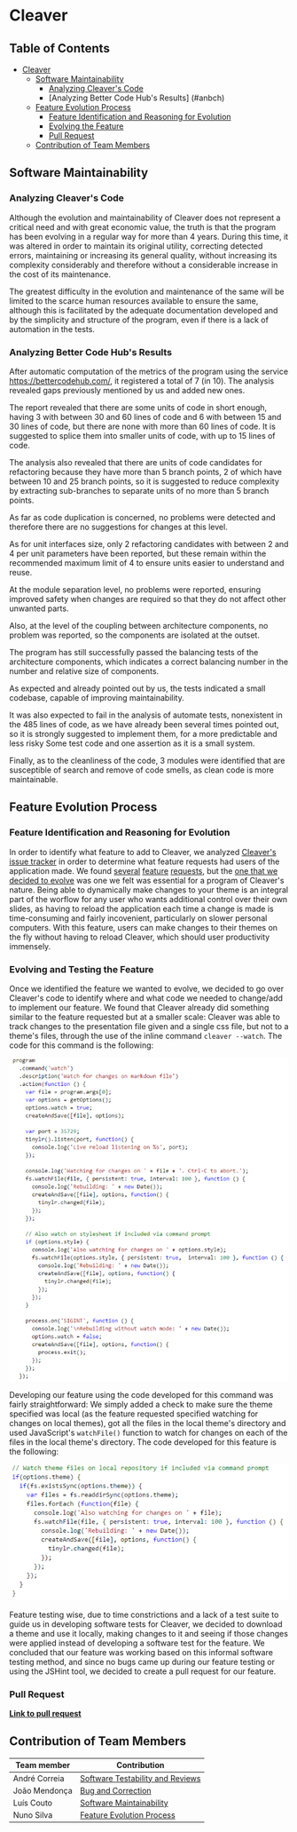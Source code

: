 # Cleaver

## Table of Contents
* [Cleaver](#cleaver)
    * [Software Maintainability](#softwareMaintainability)
        * [Analyzing Cleaver's Code](#ancode)
        * [Analyzing Better Code Hub's Results] (#anbch)
    * [Feature Evolution Process](#evoproc)
        * [Feature Identification and Reasoning for Evolution](#featidreason)
        * [Evolving the Feature](#featevotest)
        * [Pull Request](#featurepull)
    * [Contribution of Team Members](#contributions)

<div id='softwareMaintainability'>

## Software Maintainability

<div id='ancode'>

### Analyzing Cleaver's Code

Although the evolution and maintainability of Cleaver does not represent a critical need and with great economic value, the truth is that the program has been evolving in a regular way for more than 4 years. During this time, it was altered in order to maintain its original utility, correcting detected errors, maintaining or increasing its general quality, without increasing its complexity considerably and therefore without a considerable increase in the cost of its maintenance.

The greatest difficulty in the evolution and maintenance of the same will be limited to the scarce human resources available to ensure the same, although this is facilitated by the adequate documentation developed and by the simplicity and structure of the program, even if there is a lack of automation in the tests.

### Analyzing Better Code Hub's Results

After automatic computation of the metrics of the program using the service https://bettercodehub.com/, it registered a total of 7 (in 10).
The analysis revealed gaps previously mentioned by us and added new ones.

The report revealed that there are some units of code in short enough, having 3 with between 30 and 60 lines of code and 6 with between 15 and 30 lines of code, but there are none with more than 60 lines of code. It is suggested to splice them into smaller units of code, with up to 15 lines of code.

The analysis also revealed that there are units of code candidates for refactoring because they have more than 5 branch points, 2 of which have between 10 and 25 branch points, so it is suggested to reduce complexity by extracting sub-branches to separate units of no more than 5 branch points.

As far as code duplication is concerned, no problems were detected and therefore there are no suggestions for changes at this level.

As for unit interfaces size, only 2 refactoring candidates with between 2 and 4 per unit parameters have been reported, but these remain within the recommended maximum limit of 4 to ensure units easier to understand and reuse.

At the module separation level, no problems were reported, ensuring improved safety when changes are required so that they do not affect other unwanted parts.

Also, at the level of the coupling between architecture components, no problem was reported, so the components are isolated at the outset.

The program has still successfully passed the balancing tests of the architecture components, which indicates a correct balancing number in the number and relative size of components.

As expected and already pointed out by us, the tests indicated a small codebase, capable of improving maintainability.

It was also expected to fail in the analysis of automate tests, nonexistent in the 485 lines of code, as we have already been several times pointed out, so it is strongly suggested to implement them, for a more predictable and less risky Some test code and one assertion as it is a small system.

Finally, as to the cleanliness of the code, 3 modules were identified that are susceptible of search and remove of code smells, as clean code is more maintainable.

## Feature Evolution Process

<div id='featidreason'>

### Feature Identification and Reasoning for Evolution

In order to identify what feature to add to Cleaver, we analyzed [Cleaver's issue tracker](https://github.com/jdan/cleaver/issues) in order to determine what feature requests had users of the application made. We found [several](https://github.com/jdan/cleaver/issues/130) [feature](https://github.com/jdan/cleaver/issues/129) [requests](https://github.com/jdan/cleaver/issues/107), but the [one that we decided to evolve](https://github.com/jdan/cleaver/issues/128) was one we felt was essential for a program of Cleaver's nature. Being able to dynamically make changes to your theme is an integral part of the worflow for any user who wants additional control over their own slides, as having to reload the application each time a change is made is time-consuming and fairly incovenient, particularly on slower personal computers. With this feature, users can make changes to their themes on the fly without having to reload Cleaver, which should user productivity immensely.

<div id='featevotest'>

### Evolving and Testing the Feature

Once we identified the feature we wanted to evolve, we decided to go over Cleaver's code to identify where and what code we needed to change/add to implement our feature. We found that Cleaver already did something similar to the feature requested but at a smaller scale: Cleaver was able to track changes to the presentation file given and a single css file, but not to a theme's files, through the use of the inline command `cleaver --watch`. The code for this command is the following:

<img src="./images/cleaver-watch-code.png" />

Developing our feature using the code developed for this command was fairly straightforward: We simply added a check to make sure the theme specified was local (as the feature requested specified watching for changes on local themes), got all the files in the local theme's directory and used JavaScript's `watchFile()` function to watch for changes on each of the files in the local theme's directory. The code developed for this feature is the following:

<img src="./images/new-feature-code.png" />

Feature testing wise, due to time constrictions and a lack of a test suite to guide us in developing software tests for Cleaver, we decided to download a theme and use it locally, making changes to it and seeing if those changes were applied instead of developing a software test for the feature. We concluded that our feature was working based on this informal software testing method, and since no bugs came up during our feature testing or using the JSHint tool, we decided to create a pull request for our feature. 

### Pull Request

**[Link to pull request](https://github.com/jdan/cleaver/pull/160)**

<div id='contributions'>

## Contribution of Team Members

| Team member | Contribution |
| ----------  | ------------ |
| André Correia | [Software Testability and Reviews](#testandrevintro) |
| João Mendonça | [Bug and Correction](#bugandfix) |
| Luís Couto | [Software Maintainability](#softwareMaintainability) | 
| Nuno Silva | [Feature Evolution Process](#evoproc) |
